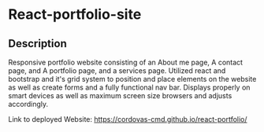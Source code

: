 # React-portfolio-site

## Description

Responsive portfolio website consisting of an About me page, A contact page, and A portfolio page, and a services page.
Utilized react and bootstrap and it's grid system to position and place elements on the website as well as create forms and a fully functional nav bar.
Displays properly on smart devices as well as maximum screen size browsers and adjusts accordingly.


Link to deployed Website: https://cordovas-cmd.github.io/react-portfolio/
